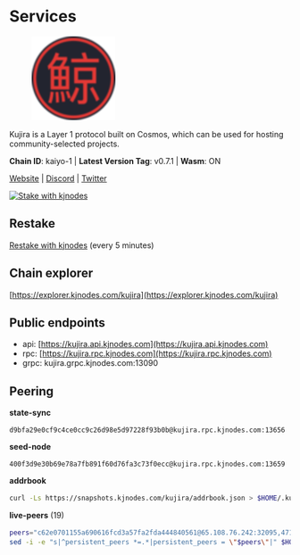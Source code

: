 # Services

<figure><img src="https://raw.githubusercontent.com/kj89/cosmos-images/main/logos/kujira.png" width="150" alt=""><figcaption></figcaption></figure>

Kujira is a Layer 1 protocol built on Cosmos, which can be used for  hosting community-selected projects.

**Chain ID**: kaiyo-1 | **Latest Version Tag**: v0.7.1 | **Wasm**: ON

[Website](https://kujira.app) | [Discord](https://discord.gg/teamkujira) | [Twitter](https://twitter.com/TeamKujira)

[![Stake with kjnodes](https://i.ibb.co/cr44Q8j/button-stake-with-kjnodes.png)](https://restake.app/kujira/kujiravaloper1tnuqj73jfn3724lqz34c27tuv80nv336sadqym)

## Restake

[Restake with kjnodes](https://restake.app/kujira/kujiravaloper1tnuqj73jfn3724lqz34c27tuv80nv336sadqym) (every 5 minutes)
## Chain explorer
[https://explorer.kjnodes.com/kujira](https://explorer.kjnodes.com/kujira)

## Public endpoints

* api: [https://kujira.api.kjnodes.com](https://kujira.api.kjnodes.com)
* rpc: [https://kujira.rpc.kjnodes.com](https://kujira.rpc.kjnodes.com)
* grpc: kujira.grpc.kjnodes.com:13090

## Peering

**state-sync**

```text
d9bfa29e0cf9c4ce0cc9c26d98e5d97228f93b0b@kujira.rpc.kjnodes.com:13656
```

**seed-node**

```text
400f3d9e30b69e78a7fb891f60d76fa3c73f0ecc@kujira.rpc.kjnodes.com:13659
```

**addrbook**
```bash
curl -Ls https://snapshots.kjnodes.com/kujira/addrbook.json > $HOME/.kujira/config/addrbook.json
```

**live-peers** (19)
```bash
peers="c62e0701155a690616fcd3a57fa2fda444840561@65.108.76.242:32095,471518432477e31ea348af246c0b54095d41352c@88.198.131.126:26656,4db916788d45d5454cfe7a68ca02c56996ee6b96@194.163.151.124:26656,780ee91b43bcdced2daebee61996742f6b01b579@138.201.197.119:2000,e751b31b5444ed4a7489a456be805c736756eeb8@195.3.223.19:26656,fa57c7c253be46ad9f696ee2f2c1d72cbc6a1591@146.59.52.135:31095,01d708d4124f30700c05c97947ae10231d8755f7@95.217.197.100:26655,9dc8a19299064e8d5a414a1fc25dd0d12d9871c8@138.201.16.240:30095,213dbb8301ce1c0f5662a9b723bd613f15e1dd4e@75.119.157.167:30656,253d2293272a29057a27797a5703f5171c267da1@192.99.15.159:26656,b212d5740b2e11e54f56b072dc13b6134650cfb5@169.155.169.213:26656,ffac364ae5a9a730b49f02ba95b11878f76b7043@135.125.189.131:31095,d6f2eee997d108d4fde5683e31d678427376dfce@77.68.27.75:26656,0743497e30049ac8d59fee5b2ab3a49c3824b95c@198.244.200.196:26656,0c2e37714b7922b160bce8579eeb444e59802efa@65.108.198.118:11856,a7e7864f241db457f38d8e5b5b3c3de989dea2fe@66.94.126.62:26656,bd2821b2dc8b928946026caf3e9bd1e7a0013a61@145.239.10.46:13656,a9ed3a9256cbabe889b2989ad99a3e7e173c3ffe@108.165.178.242:26655,d9bfa29e0cf9c4ce0cc9c26d98e5d97228f93b0b@65.109.88.38:13656"
sed -i -e "s|^persistent_peers *=.*|persistent_peers = \"$peers\"|" $HOME/.kujira/config/config.toml
```
